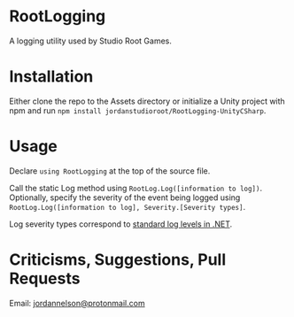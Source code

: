 # RootLogging
A logging utility used by Studio Root Games.

# Installation
Either clone the repo to the Assets directory or initialize a Unity project with npm and run `npm install jordanstudioroot/RootLogging-UnityCSharp`.

# Usage
Declare `using RootLogging` at the top of the source file.

Call the static Log method using `RootLog.Log([information to log])`. Optionally, specify the severity of the event being logged using `RootLog.Log([information to log], Severity.[Severity types]`.

Log severity types correspond to [standard log levels in .NET](https://docs.microsoft.com/en-us/dotnet/api/microsoft.extensions.logging.loglevel?view=dotnet-plat-ext-3.1).

# Criticisms, Suggestions, Pull Requests
Email: jordannelson@protonmail.com
